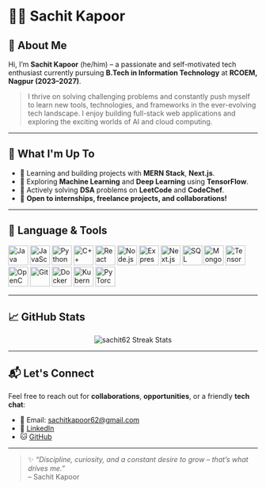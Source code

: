 # 👨‍💻 Sachit Kapoor

## 💫 About Me

Hi, I’m **Sachit Kapoor** (he/him) – a passionate and self-motivated tech enthusiast currently pursuing **B.Tech in Information Technology** at **RCOEM, Nagpur (2023–2027)**.

> I thrive on solving challenging problems and constantly push myself to learn new tools, technologies, and frameworks in the ever-evolving tech landscape. I enjoy building full-stack web applications and exploring the exciting worlds of AI and cloud computing.

---

## 🚀 What I'm Up To

- 🌱 Learning and building projects with **MERN Stack**, **Next.js**.
- 🧠 Exploring **Machine Learning** and **Deep Learning** using **TensorFlow**.
- 🔭 Actively solving **DSA** problems on **LeetCode** and **CodeChef**.
- 💼 **Open to internships, freelance projects, and collaborations!**

---

## 💼 Language & Tools

<p align="left">
  <img src="https://cdn.jsdelivr.net/gh/devicons/devicon/icons/java/java-original.svg" alt="Java" width="40" height="40" title="Java"/>
  <img src="https://cdn.jsdelivr.net/gh/devicons/devicon/icons/javascript/javascript-original.svg" alt="JavaScript" width="40" height="40" title="JavaScript"/>
  <img src="https://cdn.jsdelivr.net/gh/devicons/devicon/icons/python/python-original.svg" alt="Python" width="40" height="40" title="Python"/>
  <img src="https://cdn.jsdelivr.net/gh/devicons/devicon/icons/cplusplus/cplusplus-original.svg" alt="C++" width="40" height="40" title="C++"/>
  <img src="https://cdn.jsdelivr.net/gh/devicons/devicon/icons/react/react-original.svg" alt="React" width="40" height="40" title="React"/>
  <img src="https://cdn.jsdelivr.net/gh/devicons/devicon/icons/nodejs/nodejs-original.svg" alt="Node.js" width="40" height="40" title="Node.js"/>
  <img src="https://cdn.jsdelivr.net/gh/devicons/devicon/icons/express/express-original.svg" alt="Express" width="40" height="40" title="Express"/>
  <img src="https://cdn.jsdelivr.net/gh/devicons/devicon/icons/nextjs/nextjs-original.svg" alt="Next.js" width="40" height="40" title="Next.js"/>
  <img src="https://cdn.jsdelivr.net/gh/devicons/devicon/icons/mysql/mysql-original.svg" alt="SQL" width="40" height="40" title="SQL"/>
  <img src="https://cdn.jsdelivr.net/gh/devicons/devicon/icons/mongodb/mongodb-original.svg" alt="MongoDB" width="40" height="40" title="MongoDB"/>
  <img src="https://cdn.jsdelivr.net/gh/devicons/devicon/icons/tensorflow/tensorflow-original.svg" alt="TensorFlow" width="40" height="40" title="TensorFlow"/>
  <img src="https://cdn.jsdelivr.net/gh/devicons/devicon/icons/opencv/opencv-original.svg" alt="OpenCV" width="40" height="40" title="OpenCV"/>
  <img src="https://cdn.jsdelivr.net/gh/devicons/devicon/icons/git/git-original.svg" alt="Git" width="40" height="40" title="Git"/>
  <img src="https://cdn.jsdelivr.net/gh/devicons/devicon/icons/docker/docker-original.svg" alt="Docker" width="40" height="40" title="Docker"/>
  <img src="https://cdn.jsdelivr.net/gh/devicons/devicon/icons/kubernetes/kubernetes-plain.svg" alt="Kubernetes" width="40" height="40" title="Kubernetes"/>
  <img src="https://cdn.jsdelivr.net/gh/devicons/devicon/icons/pytorch/pytorch-original.svg" alt="PyTorch" width="40" height="40" title="PyTorch"/>
</p>

---

## 📈 GitHub Stats

<p align="center">
  <img src="https://github-readme-streak-stats.herokuapp.com?user=sachit62&theme=dark" alt="sachit62 Streak Stats" />
</p>

---

## 📬 Let's Connect

Feel free to reach out for **collaborations**, **opportunities**, or a friendly **tech chat**:

- 📧 Email: [sachitkapoor62@gmail.com](mailto:sachitkapoor62@gmail.com)
- 💼 [LinkedIn](https://www.linkedin.com/in/sachit-62-k/)
- 🐱 [GitHub](https://github.com/sachit62)

---

> ✨ *“Discipline, curiosity, and a constant desire to grow – that’s what drives me.”*  
> – Sachit Kapoor
